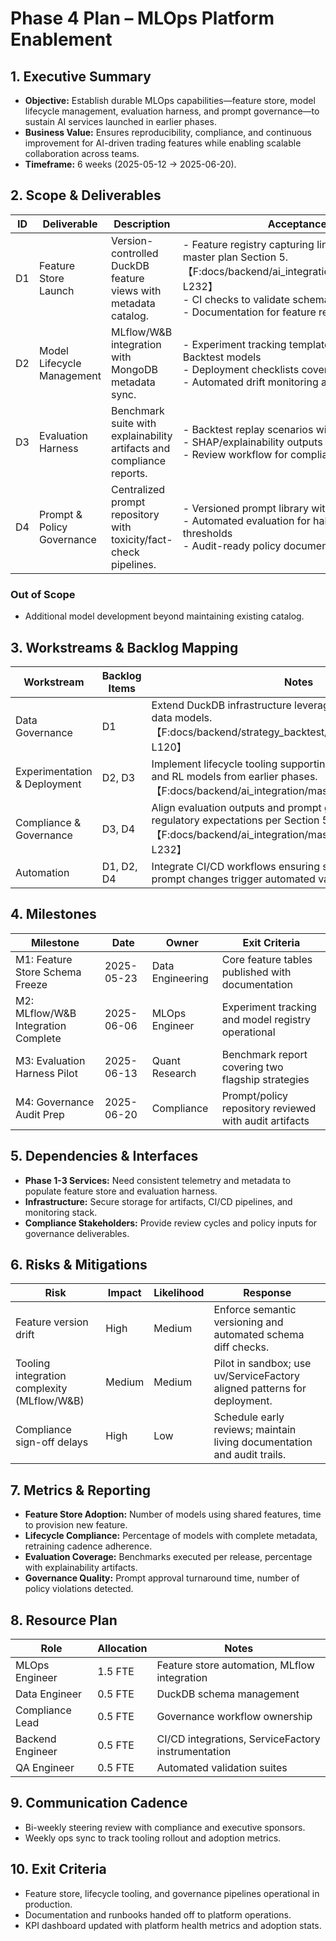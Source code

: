 # Phase 4 Plan – MLOps Platform Enablement

## 1. Executive Summary
- **Objective:** Establish durable MLOps capabilities—feature store, model lifecycle management, evaluation harness, and prompt governance—to sustain AI services launched in earlier phases.
- **Business Value:** Ensures reproducibility, compliance, and continuous improvement for AI-driven trading features while enabling scalable collaboration across teams.
- **Timeframe:** 6 weeks (2025-05-12 → 2025-06-20).

## 2. Scope & Deliverables
| ID | Deliverable | Description | Acceptance Criteria |
| -- | ----------- | ----------- | ------------------- |
| D1 | Feature Store Launch | Version-controlled DuckDB feature views with metadata catalog. | - Feature registry capturing lineage and owners per master plan Section 5.【F:docs/backend/ai_integration/master_plan.md†L208-L232】<br>- CI checks to validate schema changes<br>- Documentation for feature reuse |
| D2 | Model Lifecycle Management | MLflow/W&B integration with MongoDB metadata sync. | - Experiment tracking templates aligned to Strategy & Backtest models<br>- Deployment checklists covering approval & rollback<br>- Automated drift monitoring alerts |
| D3 | Evaluation Harness | Benchmark suite with explainability artifacts and compliance reports. | - Backtest replay scenarios with baseline comparisons<br>- SHAP/explainability outputs stored alongside results<br>- Review workflow for compliance sign-off |
| D4 | Prompt & Policy Governance | Centralized prompt repository with toxicity/fact-check pipelines. | - Versioned prompt library with approval workflow<br>- Automated evaluation for hallucination/toxicity thresholds<br>- Audit-ready policy documentation |

### Out of Scope
- Additional model development beyond maintaining existing catalog.

## 3. Workstreams & Backlog Mapping
| Workstream | Backlog Items | Notes |
| ---------- | ------------- | ----- |
| Data Governance | D1 | Extend DuckDB infrastructure leveraging Strategy & Backtest data models.【F:docs/backend/strategy_backtest/ARCHITECTURE.md†L1-L120】 |
| Experimentation & Deployment | D2, D3 | Implement lifecycle tooling supporting ML signal, forecasting, and RL models from earlier phases.【F:docs/backend/ai_integration/master_plan.md†L13-L132】 |
| Compliance & Governance | D3, D4 | Align evaluation outputs and prompt governance with regulatory expectations per Section 5 guidance.【F:docs/backend/ai_integration/master_plan.md†L208-L232】 |
| Automation | D1, D2, D4 | Integrate CI/CD workflows ensuring schema, model, and prompt changes trigger automated validation. |

## 4. Milestones
| Milestone | Date | Owner | Exit Criteria |
| --------- | ---- | ----- | ------------- |
| M1: Feature Store Schema Freeze | 2025-05-23 | Data Engineering | Core feature tables published with documentation |
| M2: MLflow/W&B Integration Complete | 2025-06-06 | MLOps Engineer | Experiment tracking and model registry operational |
| M3: Evaluation Harness Pilot | 2025-06-13 | Quant Research | Benchmark report covering two flagship strategies |
| M4: Governance Audit Prep | 2025-06-20 | Compliance | Prompt/policy repository reviewed with audit artifacts |

## 5. Dependencies & Interfaces
- **Phase 1-3 Services:** Need consistent telemetry and metadata to populate feature store and evaluation harness.
- **Infrastructure:** Secure storage for artifacts, CI/CD pipelines, and monitoring stack.
- **Compliance Stakeholders:** Provide review cycles and policy inputs for governance deliverables.

## 6. Risks & Mitigations
| Risk | Impact | Likelihood | Response |
| ---- | ------ | ---------- | -------- |
| Feature version drift | High | Medium | Enforce semantic versioning and automated schema diff checks. |
| Tooling integration complexity (MLflow/W&B) | Medium | Medium | Pilot in sandbox; use uv/ServiceFactory aligned patterns for deployment. |
| Compliance sign-off delays | High | Low | Schedule early reviews; maintain living documentation and audit trails. |

## 7. Metrics & Reporting
- **Feature Store Adoption:** Number of models using shared features, time to provision new feature.
- **Lifecycle Compliance:** Percentage of models with complete metadata, retraining cadence adherence.
- **Evaluation Coverage:** Benchmarks executed per release, percentage with explainability artifacts.
- **Governance Quality:** Prompt approval turnaround time, number of policy violations detected.

## 8. Resource Plan
| Role | Allocation | Notes |
| ---- | ---------- | ----- |
| MLOps Engineer | 1.5 FTE | Feature store automation, MLflow integration |
| Data Engineer | 0.5 FTE | DuckDB schema management |
| Compliance Lead | 0.5 FTE | Governance workflow ownership |
| Backend Engineer | 0.5 FTE | CI/CD integrations, ServiceFactory instrumentation |
| QA Engineer | 0.5 FTE | Automated validation suites |

## 9. Communication Cadence
- Bi-weekly steering review with compliance and executive sponsors.
- Weekly ops sync to track tooling rollout and adoption metrics.

## 10. Exit Criteria
- Feature store, lifecycle tooling, and governance pipelines operational in production.
- Documentation and runbooks handed off to platform operations.
- KPI dashboard updated with platform health metrics and adoption stats.
